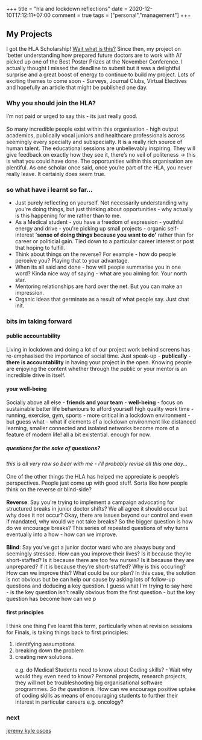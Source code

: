 +++
title = "hla and lockdown reflections"
date = 2020-12-10T17:12:11+07:00
comment = true
tags = ["personal","management"]
+++

## My Projects
I got the HLA Scholarship! [Wait what is this?](/posts/hla-interview)  Since then, my project on ‘better understanding how prepared future doctors are to work with AI’ picked up one of the Best Poster Prizes at the November Conference. I actually thought I missed the deadline to submit but it was a delightful surprise and a great boost of energy to continue to build my project. Lots of exciting themes to come soon - Surveys, Journal Clubs, Virtual Electives and hopefully an article that might be published one day.

### Why you should join the HLA?
I’m not paid or urged to say this - its just really good.
\
\
So many incredible people exist within this organisation - high output academics, publically vocal juniors and healthcare professionals across seemingly every specialty and subspecialty. It is a really rich source of human talent. The educational sessions are unbelievably inspiring. They will give feedback on exactly how they see it, there’s no veil of politeness -> this is what you could have done. The opportunities within this organisation are plentiful. As one scholar once said, once you’re part of the HLA, you never really leave. It certainly does seem true.

### so what have i learnt so far...
- Just purely reflecting on yourself. Not necessarily understanding why you're doing things, but just thinking about opportunities - why actually is this happening for me rather than to me.
- As a Medical student - you have a freedom of expression - youthful energy and drive - you're picking up small projects - organic self-interest '**sense of doing things because you want to do'** rather than for career or politicial gain. Tied down to a particular career interest or post that hoping to fulfill.
- Think about things on the reverse? For example - how do people perceive you? Playing that to your advantage.
- When its all said and done - how will people summarise you in one word? Kinda nice way of saying - what are you aiming for. Your north star.
- Mentoring relationships are hard over the net. But you can make an impression.
- Organic ideas that germinate as a result of what people say. Just chat init.


### bits im taking forward
#### public accountability
Living in lockdown and doing a lot of our project work behind screens has re-emphasised the importance of social time. Just speak-up - **publically** - **there is accountability** in having your project in the open. Knowing people are enjoying the content whether through the public or your mentor is an incredible drive in itself.

#### your well-being
Socially above all else - **friends and your team** - **well-being** - focus on sustainable better life behaviours to afford yourself high quality work time - running, exercise, gym, sports - more critical in a lockdown environment - but guess what - what if elements of a lockdown environment like distanced learning, smaller connected and isolated networks become more of a feature of modern life! all a bit existential. enough for now.



##### questions for the sake of questions?
*this is all very raw so bear with me - i'll probably revise all this one day...*
\
\
One of the other things the HLA has helped me appreciate is people’s perspectives. People just come up with good stuff. Sorta like how people think on the reverse or blind-side?
\
\
**Reverse**: Say you’re trying to implement a campaign advocating for structured breaks in junior doctor shifts? We all agree it should occur but why does it not occur? Okay, there are issues beyond our control and even if mandated, why would we not take breaks? So the bigger question is how do we encourage breaks? This series of repeated questions of why turns eventually into a how - how can we improve.
\
\
**Blind**: Say you’ve got a junior doctor ward who are always busy and seemingly stressed. How can you improve their lives? Is it because they’re short-staffed? Is it because there are too few nurses? Is it because they are unprepared? If it is because they’re short-staffed? Why is this occuring? How can we improve this? What could be our plan? In this case, the solution is not obvious but be can help our cause by asking lots of follow-up questions and deducing a key question. I guess what I'm trying to say here - is the key question isn't really obvious from the first question - but the key question has become how can we p

#### first principles 
I think one thing I’ve learnt this term, particularly when at revision sessions for Finals, is taking things back to first principles:
1. identifying assumptions
2. breaking down the problem
3. creating new solutions.
\
\
e.g. do Medical Students need to know about Coding skills? - Wait why would they even need to know? Personal projects, research projects, they will not be troubleshooting big organisational software programmes. *So the question is*. How can we encourage positive uptake of coding skills as means of encouraging students to further their interest in particular careers e.g. oncology?

### next
[jeremy kyle osces](/posts/january-exams)